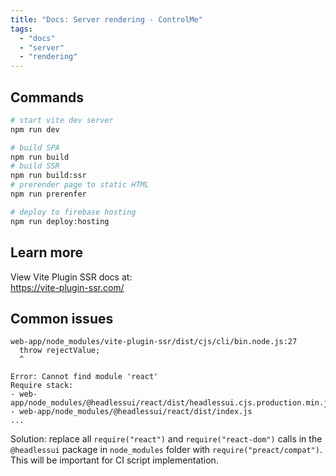 ```yaml
---
title: "Docs: Server rendering - ControlMe"
tags:
  - "docs"
  - "server"
  - "rendering"
---
```


## Commands

```bash
# start vite dev server
npm run dev

# build SPA
npm run build
# build SSR
npm run build:ssr
# prerender page to static HTML
npm run prerenfer

# deploy to firebase hosting
npm run deploy:hosting
```

## Learn more

View Vite Plugin SSR docs at:  
https://vite-plugin-ssr.com/

## Common issues

```
web-app/node_modules/vite-plugin-ssr/dist/cjs/cli/bin.node.js:27
  throw rejectValue;
  ^

Error: Cannot find module 'react'
Require stack:
- web-app/node_modules/@headlessui/react/dist/headlessui.cjs.production.min.js
- web-app/node_modules/@headlessui/react/dist/index.js
...
```
Solution: replace all `require("react")` and `require("react-dom")` calls in the `@headlessui` package in `node_modules` folder with `require("preact/compat")`. This will be important for CI script implementation.